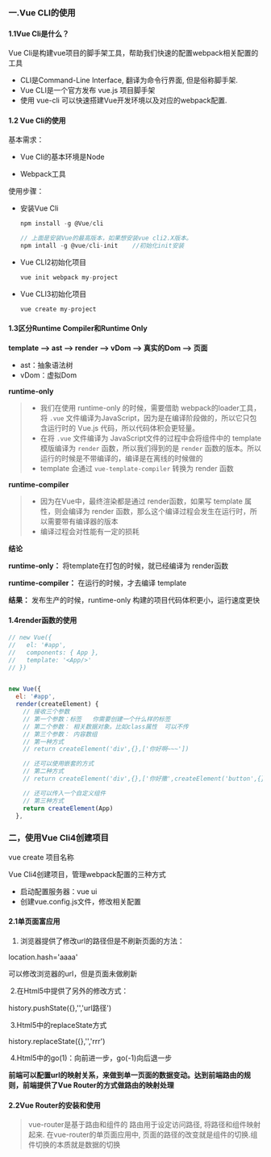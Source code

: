 ### 一.Vue CLI的使用

#### 1.1Vue Cli是什么？

Vue Cli是构建vue项目的脚手架工具，帮助我们快速的配置webpack相关配置的工具

- CLI是Command-Line Interface, 翻译为命令行界面, 但是俗称脚手架.
- Vue CLI是一个官方发布 vue.js 项目脚手架
- 使用 vue-cli 可以快速搭建Vue开发环境以及对应的webpack配置.

#### 1.2 Vue Cli的使用

基本需求：

- Vue Cli的基本环境是Node

- Webpack工具

使用步骤：

- 安装Vue Cli

  ~~~js
  npm install -g @Vue/cli
  
  // 上面是安装Vue的最高版本，如果想安装vue cli2.X版本。
  npm intall -g @vue/cli-init    //初始化init安装
  ~~~

- Vue CLI2初始化项目

  ~~~js
  vue init webpack my-project
  ~~~

- Vue CLI3初始化项目

  ~~~js
  vue create my-project
  ~~~

#### 1.3区分Runtime Compiler和Runtime Only

**template --> ast --> render --> vDom --> 真实的Dom --> 页面**

- ast：抽象语法树
- vDom：虚拟Dom

**runtime-only**

> - 我们在使用 runtime-only 的时候，需要借助 webpack的loader工具，将 `.vue` 文件编译为JavaScript，因为是在编译阶段做的，所以它只包含运行时的 Vue.js 代码，所以代码体积会更轻量。
> - 在将 `.vue` 文件编译为 JavaScript文件的过程中会将组件中的 template 模版编译为 `render` 函数，所以我们得到的是 `render` 函数的版本。所以运行的时候是不带编译的，编译是在离线的时候做的
> - template 会通过 `vue-template-compiler` 转换为 render 函数

**runtime-compiler**

> - 因为在Vue中，最终渲染都是通过 render函数，如果写 template 属性，则会编译为 render 函数，那么这个编译过程会发生在运行时，所以需要带有编译器的版本
> - 编译过程会对性能有一定的损耗

**结论**

**runtime-only：** 将template在打包的时候，就已经编译为 render函数

**runtime-compiler：** 在运行的时候，才去编译 template

**结果：** 发布生产的时候，runtime-only 构建的项目代码体积更小，运行速度更快



#### 1.4render函数的使用

~~~js
// new Vue({
//   el: '#app',
//   components: { App },
//   template: '<App/>'
// })


new Vue({
  el: '#app',
  render(createElement) {
    // 接收三个参数
    // 第一个参数：标签   你需要创建一个什么样的标签
    // 第二个参数： 相关数据对象。比如class属性  可以不传
    // 第三个参数： 内容数组
    // 第一种方式
    // return createElement('div',{},['你好啊~~~'])

    // 还可以使用嵌套的方式
    // 第二种方式
    // return createElement('div',{},['你好撒',createElement('button',{},['这是一个按钮'])])

    // 还可以传入一个自定义组件
    // 第三种方式
    return createElement(App)
  },
~~~

### 二，使用Vue Cli4创建项目

vue create 项目名称

Vue Cli4创建项目，管理webpack配置的三种方式

- 启动配置服务器：vue ui
- 创建vue.config.js文件，修改相关配置



#### 2.1单页面富应用

1. 浏览器提供了修改url的路径但是不刷新页面的方法：

location.hash='aaaa'

可以修改浏览器的url，但是页面未做刷新

​	2.在Html5中提供了另外的修改方式：

history.pushState({},'','url路径')

​	3.Html5中的replaceState方式

history.replaceState({},'','rrr')

​	4.Html5中的go(1)：向前进一步，go(-1)向后退一步

**前端可以配置url的映射关系，来做到单一页面的数据变动。达到前端路由的规则，前端提供了Vue Router的方式做路由的映射处理**

#### 2.2Vue Router的安装和使用

> vue-router是基于路由和组件的
> 路由用于设定访问路径, 将路径和组件映射起来.
> 在vue-router的单页面应用中, 页面的路径的改变就是组件的切换.组件切换的本质就是数据的切换





















